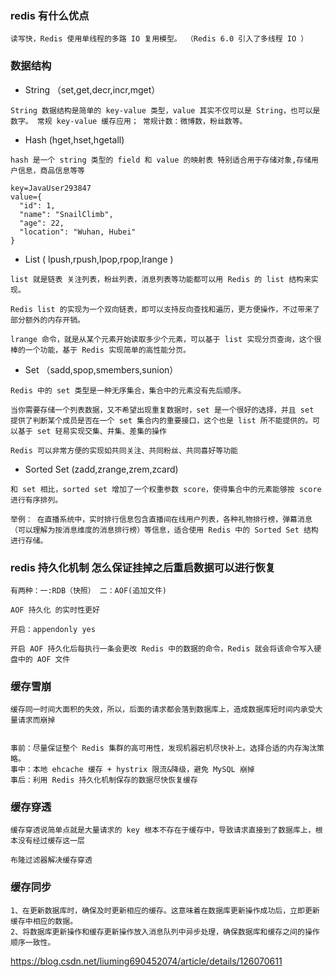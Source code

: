 
### redis 有什么优点
```
读写快，Redis 使用单线程的多路 IO 复用模型。 （Redis 6.0 引入了多线程 IO ）
```

### 数据结构
* String  （set,get,decr,incr,mget）
```
String 数据结构是简单的 key-value 类型，value 其实不仅可以是 String，也可以是数字。 常规 key-value 缓存应用； 常规计数：微博数，粉丝数等。
```

* Hash    (hget,hset,hgetall)
```
hash 是一个 string 类型的 field 和 value 的映射表 特别适合用于存储对象,存储用户信息，商品信息等等

key=JavaUser293847
value={
  "id": 1,
  "name": "SnailClimb",
  "age": 22,
  "location": "Wuhan, Hubei"
}
```

* List  ( lpush,rpush,lpop,rpop,lrange )
```
list 就是链表 关注列表，粉丝列表，消息列表等功能都可以用 Redis 的 list 结构来实现。

Redis list 的实现为一个双向链表，即可以支持反向查找和遍历，更方便操作，不过带来了部分额外的内存开销。

lrange 命令，就是从某个元素开始读取多少个元素，可以基于 list 实现分页查询，这个很棒的一个功能，基于 Redis 实现简单的高性能分页。
```

* Set  （sadd,spop,smembers,sunion）
```
Redis 中的 set 类型是一种无序集合，集合中的元素没有先后顺序。

当你需要存储一个列表数据，又不希望出现重复数据时，set 是一个很好的选择，并且 set 提供了判断某个成员是否在一个 set 集合内的重要接口，这个也是 list 所不能提供的。可以基于 set 轻易实现交集、并集、差集的操作

Redis 可以非常方便的实现如共同关注、共同粉丝、共同喜好等功能
```

* Sorted Set  (zadd,zrange,zrem,zcard)
```
和 set 相比，sorted set 增加了一个权重参数 score，使得集合中的元素能够按 score 进行有序排列。

举例： 在直播系统中，实时排行信息包含直播间在线用户列表，各种礼物排行榜，弹幕消息（可以理解为按消息维度的消息排行榜）等信息，适合使用 Redis 中的 Sorted Set 结构进行存储。
```


### redis 持久化机制 怎么保证挂掉之后重启数据可以进行恢复
```
有两种：一:RDB（快照） 二：AOF(追加文件)

AOF 持久化 的实时性更好

开启：appendonly yes

开启 AOF 持久化后每执行一条会更改 Redis 中的数据的命令，Redis 就会将该命令写入硬盘中的 AOF 文件
```




### 缓存雪崩
```
缓存同一时间大面积的失效，所以，后面的请求都会落到数据库上，造成数据库短时间内承受大量请求而崩掉


事前：尽量保证整个 Redis 集群的高可用性，发现机器宕机尽快补上。选择合适的内存淘汰策略。
事中：本地 ehcache 缓存 + hystrix 限流&降级，避免 MySQL 崩掉
事后：利用 Redis 持久化机制保存的数据尽快恢复缓存
```


### 缓存穿透
```
缓存穿透说简单点就是大量请求的 key 根本不存在于缓存中，导致请求直接到了数据库上，根本没有经过缓存这一层

布隆过滤器解决缓存穿透
```


### 缓存同步
```
1、在更新数据库时，确保及时更新相应的缓存。这意味着在数据库更新操作成功后，立即更新缓存中相应的数据。
2、将数据库更新操作和缓存更新操作放入消息队列中异步处理，确保数据库和缓存之间的操作顺序一致性。
```


https://blog.csdn.net/liuming690452074/article/details/126070611
